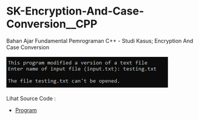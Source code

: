 # SK-Encryption-And-Case-Conversion__CPP
Bahan Ajar Fundamental Pemrograman C++ - Studi Kasus; Encryption And Case Conversion<br><br>
<img src="https://github.com/RizkyKhapidsyah/SK-Encryption-And-Case-Conversion__CPP/blob/master/SK-Encryption-And-Case-Conversion__CPP/Result/001.PNG"><br><br>
Lihat Source Code : <br>
- <a href="https://github.com/RizkyKhapidsyah/SK-Encryption-And-Case-Conversion__CPP/blob/master/SK-Encryption-And-Case-Conversion__CPP/Source.cpp">Program</a>
